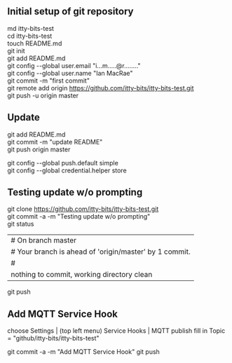 Initial setup of git repository
-------------------------------------
md itty-bits-test  
cd itty-bits-test  
touch README.md  
git init  
git add README.md  
git config --global user.email "i...m.....@r........"  
git config --global user.name "Ian MacRae"  
git commit -m "first commit"  
git remote add origin https://github.com/itty-bits/itty-bits-test.git  
git push -u origin master  

Update
-------------------------------------
git add README.md  
git commit -m "update README"  
git push origin master  

git config --global push.default simple  
git config --global credential.helper store  

Testing update w/o prompting
----------------------------
git clone https://github.com/itty-bits/itty-bits-test.git  
git commit -a -m "Testing update w/o prompting"  
git status  
<table>
<tr><td># On branch master</td></tr>
<tr><td># Your branch is ahead of 'origin/master' by 1 commit.</td></tr>
<tr><td>#</td></tr>
<tr><td>nothing to commit, working directory clean</td></tr>
</tr>
</table>
git push  

Add MQTT Service Hook
---------------------
choose Settings | (top left menu) Service Hooks | MQTT publish
fill in Topic = "github/itty-bits/itty-bits-test"


git commit -a -m "Add MQTT Service Hook"
git push
